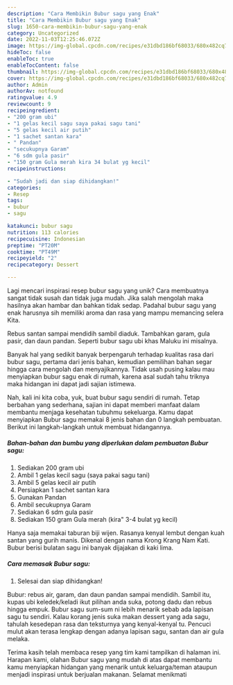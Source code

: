 ```yaml
---
description: "Cara Membikin Bubur sagu yang Enak"
title: "Cara Membikin Bubur sagu yang Enak"
slug: 1650-cara-membikin-bubur-sagu-yang-enak
category: Uncategorized
date: 2022-11-03T12:25:46.072Z
image: https://img-global.cpcdn.com/recipes/e31dbd186bf68033/680x482cq70/bubur-sagu-foto-resep-utama.jpg
hideToc: false
enableToc: true
enableTocContent: false
thumbnail: https://img-global.cpcdn.com/recipes/e31dbd186bf68033/680x482cq70/bubur-sagu-foto-resep-utama.jpg
cover: https://img-global.cpcdn.com/recipes/e31dbd186bf68033/680x482cq70/bubur-sagu-foto-resep-utama.jpg
author: Admin
authorAv: notfound
ratingvalue: 4.9
reviewcount: 9
recipeingredient:
- "200 gram ubi"
- "1 gelas kecil sagu saya pakai sagu tani"
- "5 gelas kecil air putih"
- "1 sachet santan kara"
- " Pandan"
- "secukupnya Garam"
- "6 sdm gula pasir"
- "150 gram Gula merah kira 34 bulat yg kecil"
recipeinstructions:

- "Sudah jadi dan siap dihidangkan!"
categories:
- Resep
tags:
- bubur
- sagu

katakunci: bubur sagu 
nutrition: 113 calories
recipecuisine: Indonesian
preptime: "PT20M"
cooktime: "PT49M"
recipeyield: "2"
recipecategory: Dessert

---
```





Lagi mencari inspirasi resep bubur sagu yang unik? Cara membuatnya sangat tidak susah dan tidak juga mudah. Jika salah mengolah maka hasilnya akan hambar dan bahkan tidak sedap. Padahal bubur sagu yang enak harusnya sih memiliki aroma dan rasa yang mampu memancing selera Kita.





Rebus santan sampai mendidih sambil diaduk. Tambahkan garam, gula pasir, dan daun pandan. Seperti bubur sagu ubi khas Maluku ini misalnya.

Banyak hal yang sedikit banyak berpengaruh terhadap kualitas rasa dari bubur sagu, pertama dari jenis bahan, kemudian pemilihan bahan segar hingga cara mengolah dan menyajikannya. Tidak usah pusing kalau mau menyiapkan bubur sagu enak di rumah, karena asal sudah tahu triknya maka hidangan ini dapat jadi sajian istimewa.






Nah, kali ini kita coba, yuk, buat bubur sagu sendiri di rumah. Tetap berbahan yang sederhana, sajian ini dapat memberi manfaat dalam membantu menjaga kesehatan tubuhmu sekeluarga. Kamu dapat menyiapkan Bubur sagu memakai 8 jenis bahan dan 0 langkah pembuatan. Berikut ini langkah-langkah untuk membuat hidangannya.

<!--inarticleads1-->

##### Bahan-bahan dan bumbu yang diperlukan dalam pembuatan Bubur sagu:

1. Sediakan 200 gram ubi
1. Ambil 1 gelas kecil sagu (saya pakai sagu tani)
1. Ambil 5 gelas kecil air putih
1. Persiapkan 1 sachet santan kara
1. Gunakan  Pandan
1. Ambil secukupnya Garam
1. Sediakan 6 sdm gula pasir
1. Sediakan 150 gram Gula merah (kira&#34; 3-4 bulat yg kecil)


Hanya saja memakai taburan biji wijen. Rasanya kenyal lembut dengan kuah santan yang gurih manis. Dikenal dengan nama Krong Krang Nam Kati. Bubur berisi bulatan sagu ini banyak dijajakan di kaki lima. 

<!--inarticleads2-->

##### Cara memasak Bubur sagu:


1. Selesai dan siap dihidangkan!

Bubur: rebus air, garam, dan daun pandan sampai mendidih. Sambil itu, kupas ubi keledek/keladi ikut pilihan anda suka, potong dadu dan rebus hingga empuk. Bubur sagu sum-sum ni lebih menarik sebab ada lapisan sagu tu sendiri. Kalau korang jenis suka makan dessert yang ada sagu, tahulah kesedepan rasa dan teksturnya yang kenyal-kenyal tu. Pencuci mulut akan terasa lengkap dengan adanya lapisan sagu, santan dan air gula melaka. 

Terima kasih telah membaca resep yang tim kami tampilkan di halaman ini. Harapan kami, olahan Bubur sagu yang mudah di atas dapat membantu kamu menyiapkan hidangan yang menarik untuk keluarga/teman ataupun menjadi inspirasi untuk berjualan makanan. Selamat menikmati
